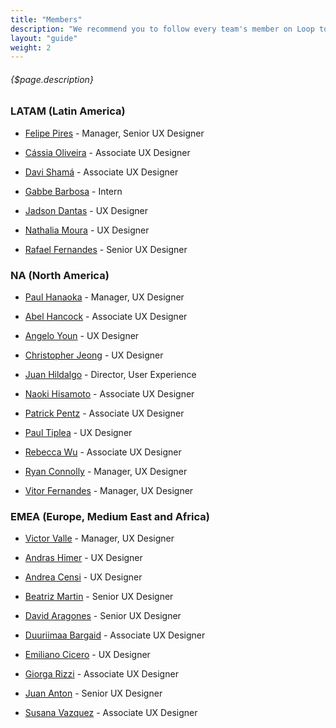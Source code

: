 ```yaml
---
title: "Members"
description: "We recommend you to follow every team's member on Loop to keep you update about the important discussions there."
layout: "guide"
weight: 2
---
```


###### {$page.description}

<article id="1">

### LATAM (Latin America)

- [Felipe Pires](https://loop.liferay.com/web/guest/home/-/loop/people/_felipe.pires ) - Manager, Senior UX Designer 

- [Cássia Oliveira](https://loop.liferay.com/web/guest/home/-/loop/people/_cassia.oliveira) - Associate UX Designer

- [Davi Shamá](https://loop.liferay.com/web/guest/home/-/loop/people/_davi.shama) - Associate UX Designer

- [Gabbe Barbosa](https://loop.liferay.com/web/guest/home/-/loop/people/_gabryelle.barbosa) - Intern

- [Jadson Dantas](https://loop.liferay.com/web/guest/home/-/loop/people/_jadson.dantas) - UX Designer

- [Nathalia Moura](https://loop.liferay.com/web/guest/home/-/loop/people/_nathalia.moura) - UX Designer

- [Rafael Fernandes](https://loop.liferay.com/web/guest/home/-/loop/people/_rafael.fernandes) - Senior UX Designer



</article>

<article id="2">

### NA (North America)

- [Paul Hanaoka](https://loop.liferay.com/web/guest/home/-/loop/people/_paul.hanaoka) - Manager, UX Designer

- [Abel Hancock](https://loop.liferay.com/web/guest/home/-/loop/people/_abel.hancock) - Associate UX Designer

- [Angelo Youn](https://loop.liferay.com/web/guest/home/-/loop/people/_angelo.youn) - UX Designer

- [Christopher Jeong](https://loop.liferay.com/web/guest/home/-/loop/people/_christopher.jeong) - UX Designer

- [Juan Hildalgo](https://loop.liferay.com/web/guest/home/-/loop/people/_juan.hidalgo) - Director, User Experience

- [Naoki Hisamoto](https://loop.liferay.com/web/guest/home/-/loop/people/_naoki.hisamoto) - Associate UX Designer

- [Patrick Pentz](https://loop.liferay.com/web/guest/home/-/loop/people/_patrick.pentz) - Associate UX Designer

- [Paul Tiplea](https://loop.liferay.com/web/guest/home/-/loop/people/_paul.tiplea) - UX Designer

- [Rebecca Wu](https://loop.liferay.com/web/guest/home/-/loop/people/_rebecca.wu) - Associate UX Designer

- [Ryan Connolly](https://loop.liferay.com/web/guest/home/-/loop/people/_ryan.connolly) - Manager, UX Designer

- [Vitor Fernandes](https://loop.liferay.com/web/guest/home/-/loop/people/_vitor.fernandes) - Manager, UX Designer




</article>

<article id="3">

### EMEA (Europe, Medium East and Africa)

- [Victor Valle](https://loop.liferay.com/web/guest/home/-/loop/people/_victor.valle) - Manager, UX Designer

- [Andras Himer](https://loop.liferay.com/web/guest/home/-/loop/people/_andras.himer) - UX Designer

- [Andrea Censi](https://loop.liferay.com/web/guest/home/-/loop/people/_andrea.censi) - UX Designer

- [Beatriz Martin](https://loop.liferay.com/web/guest/home/-/loop/people/_beatriz.martin) - Senior UX Designer

- [David Aragones](https://loop.liferay.com/web/guest/home/-/loop/people/_david.aragones) - Senior UX Designer

- [Duuriimaa Bargaid](https://loop.liferay.com/web/guest/home/-/loop/people/_duuriimaa.bargaid) - Associate UX Designer

- [Emiliano Cicero](https://loop.liferay.com/web/guest/home/-/loop/people/_emiliano.cicero) - UX Designer

- [Giorga Rizzi](https://loop.liferay.com/web/guest/home/-/loop/people/_giorgia.rizzi) - Associate UX Designer

- [Juan Anton](https://loop.liferay.com/web/guest/home/-/loop/people/_juan.anton) -  Senior UX Designer

- [Susana Vazquez](https://loop.liferay.com/web/guest/home/-/loop/people/_susana.vazquez) - Associate UX Designer





</article>






